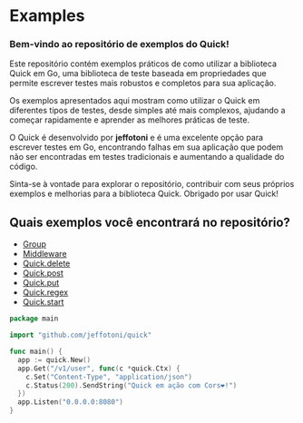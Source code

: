 # Examples

### **Bem-vindo ao repositório de exemplos do Quick!**

Este repositório contém exemplos práticos de como utilizar a biblioteca Quick em Go, uma biblioteca de teste baseada em propriedades que permite escrever testes mais robustos e completos para sua aplicação.

Os exemplos apresentados aqui mostram como utilizar o Quick em diferentes tipos de testes, desde simples até mais complexos, ajudando a começar rapidamente e aprender as melhores práticas de teste.

O Quick é desenvolvido por **jeffotoni** e é uma excelente opção para escrever testes em Go, encontrando falhas em sua aplicação que podem não ser encontradas em testes tradicionais e aumentando a qualidade do código.

Sinta-se à vontade para explorar o repositório, contribuir com seus próprios exemplos e melhorias para a biblioteca Quick. Obrigado por usar Quick!

## Quais exemplos você encontrará no repositório?

  * [Group](/group/)
  * [Middleware](/middleware/)
  * [Quick.delete](quick.delete/)
  * [Quick.post](quick.post/)
  * [Quick.put](quick.put/)
  * [Quick.regex](quick.regex/)
  * [Quick.start](quick.start/)

```go
package main

import "github.com/jeffotoni/quick"

func main() {
  app := quick.New()
  app.Get("/v1/user", func(c *quick.Ctx) {
    c.Set("Content-Type", "application/json")
    c.Status(200).SendString("Quick em ação com Cors❤️!")
  })
  app.Listen("0.0.0.0:8080")
}

```
